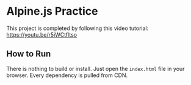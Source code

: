 # Alpine.js Practice

This project is completed by following this video tutorial:
https://youtu.be/r5iWCtfltso

## How to Run

There is nothing to build or install. Just open the `index.html` file in your browser.
Every dependency is pulled from CDN.
